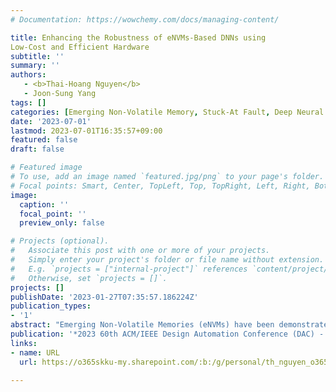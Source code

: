 ```yaml
---
# Documentation: https://wowchemy.com/docs/managing-content/

title: Enhancing the Robustness of eNVMs-Based DNNs using 
Low-Cost and Efficient Hardware
subtitle: ''
summary: ''
authors: 
   - <b>Thai-Hoang Nguyen</b>
   - Joon-Sung Yang
tags: []
categories: [Emerging Non-Volatile Memory, Stuck-At Fault, Deep Neural Network]
date: '2023-07-01'
lastmod: 2023-07-01T16:35:57+09:00
featured: false
draft: false

# Featured image
# To use, add an image named `featured.jpg/png` to your page's folder.
# Focal points: Smart, Center, TopLeft, Top, TopRight, Left, Right, BottomLeft, Bottom, BottomRight.
image:
  caption: ''
  focal_point: ''
  preview_only: false

# Projects (optional).
#   Associate this post with one or more of your projects.
#   Simply enter your project's folder or file name without extension.
#   E.g. `projects = ["internal-project"]` references `content/project/deep-learning/index.md`.
#   Otherwise, set `projects = []`.
projects: []
publishDate: '2023-01-27T07:35:57.186224Z'
publication_types:
- '1'
abstract: "Emerging Non-Volatile Memories (eNVMs) have been demonstrated as promising candidates for the deployment of Deep Neural Networks (DNNs) owing to their superior scalability, non-volatility, and performance. However, current eNVM devices exhibit various non-idealities, which hinder their utilization in highly reliable applications. In this paper, by exploiting the intrinsic fault-tolerability of DNNs, we propose several low-cost and efficient techniques to enhance the robustness of eNVMs-based DNNs."
publication: '*2023 60th ACM/IEEE Design Automation Conference (DAC) - Ph.D Forum*'
links:
- name: URL
  url: https://o365skku-my.sharepoint.com/:b:/g/personal/th_nguyen_o365_skku_edu/EYjKK5DvOY1Cpvsc9E7-1OYB2x5_uM93PM4Sx78NKG3dRQ

---
```

